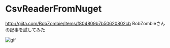 # CsvReaderFromNuget
http://qiita.com/BobZombie/items/f804809b7b50620802cb
BobZombieさんの記事を試してみた

![gif](https://i.gyazo.com/541f967c114f62ceb9bbe66ce45649a9.png)

